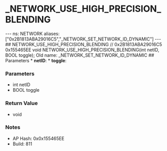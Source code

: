 # _NETWORK_USE_HIGH_PRECISION_BLENDING

--- ns: NETWORK aliases: ["0x2B1813ABA29016C5","_NETWORK_SET_NETWORK_ID_DYNAMIC"] --- ## NETWORK_USE_HIGH_PRECISION_BLENDING  // 0x2B1813ABA29016C5 0x155465EE void NETWORK_USE_HIGH_PRECISION_BLENDING(int netID, BOOL toggle);  Old name: _NETWORK_SET_NETWORK_ID_DYNAMIC  ## Parameters * **netID**: * **toggle**:

### Parameters
* int netID
* BOOL toggle

### Return Value
* void

### Notes
* AP Hash: 0x0x155465EE
* Build: 811

